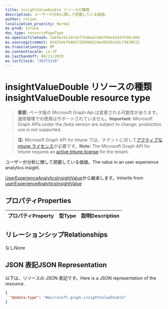 ```yaml
---
title: insightValueDouble リソースの種類
description: ユーザーが分析に関して把握している価値。
author: rolyon
localization_priority: Normal
ms.prod: Intune
doc_type: resourcePageType
ms.openlocfilehash: 2ab5bcb11d11bff5d6a2c693769a55433fd8c809
ms.sourcegitcommit: b5425ebf648572569b032ded5b56e1dcf3830515
ms.translationtype: MT
ms.contentlocale: ja-JP
ms.lasthandoff: 08/13/2019
ms.locfileid: "36371530"
---
```

# <a name="insightvaluedouble-resource-type"></a><span data-ttu-id="45d47-103">insightValueDouble リソースの種類</span><span class="sxs-lookup"><span data-stu-id="45d47-103">insightValueDouble resource type</span></span>

> <span data-ttu-id="45d47-104">**重要:** ベータ版の Microsoft Graph Api は変更される可能性があります。運用環境での使用はサポートされていません。</span><span class="sxs-lookup"><span data-stu-id="45d47-104">**Important:** Microsoft Graph APIs under the /beta version are subject to change; production use is not supported.</span></span>

> <span data-ttu-id="45d47-105">**注:** Microsoft Graph API for Intune では、テナントに対して[アクティブな intune ライセンス](https://go.microsoft.com/fwlink/?linkid=839381)が必要です。</span><span class="sxs-lookup"><span data-stu-id="45d47-105">**Note:** The Microsoft Graph API for Intune requires an [active Intune license](https://go.microsoft.com/fwlink/?linkid=839381) for the tenant.</span></span>

<span data-ttu-id="45d47-106">ユーザーが分析に関して把握している価値。</span><span class="sxs-lookup"><span data-stu-id="45d47-106">The value in an user experience analytics insight.</span></span>


<span data-ttu-id="45d47-107">[UserExperienceAnalyticsInsightValue](../resources/intune-devices-userexperienceanalyticsinsightvalue.md)から継承します。</span><span class="sxs-lookup"><span data-stu-id="45d47-107">Inherits from [userExperienceAnalyticsInsightValue](../resources/intune-devices-userexperienceanalyticsinsightvalue.md)</span></span>

## <a name="properties"></a><span data-ttu-id="45d47-108">プロパティ</span><span class="sxs-lookup"><span data-stu-id="45d47-108">Properties</span></span>
|<span data-ttu-id="45d47-109">プロパティ</span><span class="sxs-lookup"><span data-stu-id="45d47-109">Property</span></span>|<span data-ttu-id="45d47-110">型</span><span class="sxs-lookup"><span data-stu-id="45d47-110">Type</span></span>|<span data-ttu-id="45d47-111">説明</span><span class="sxs-lookup"><span data-stu-id="45d47-111">Description</span></span>|
|:---|:---|:---|

## <a name="relationships"></a><span data-ttu-id="45d47-112">リレーションシップ</span><span class="sxs-lookup"><span data-stu-id="45d47-112">Relationships</span></span>
<span data-ttu-id="45d47-113">なし</span><span class="sxs-lookup"><span data-stu-id="45d47-113">None</span></span>

## <a name="json-representation"></a><span data-ttu-id="45d47-114">JSON 表記</span><span class="sxs-lookup"><span data-stu-id="45d47-114">JSON Representation</span></span>
<span data-ttu-id="45d47-115">以下は、リソースの JSON 表記です。</span><span class="sxs-lookup"><span data-stu-id="45d47-115">Here is a JSON representation of the resource.</span></span>
<!-- {
  "blockType": "resource",
  "@odata.type": "microsoft.graph.insightValueDouble"
}
-->
``` json
{
  "@odata.type": "#microsoft.graph.insightValueDouble"
}
```



